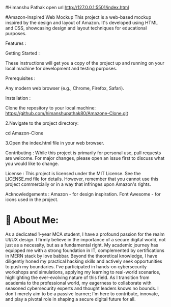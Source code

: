 #Himanshu Pathak
open url
http://127.0.0.1:5501/index.html

#Amazon-Inspired Web Mockup
This project is a web-based mockup inspired by the design and layout of Amazon. It's developed using HTML and CSS, showcasing design and layout techniques for educational purposes.

Features :


Getting Started : 

These instructions will get you a copy of the project up and running on your local machine for development and testing purposes.

Prerequisites :

Any modern web browser (e.g., Chrome, Firefox, Safari).

Installation :

Clone the repository to your local machine:
https://github.com/himanshupathak80/Amazone-Clone.git

2.Navigate to the project directory:

cd Amazon-Clone

3.Open the index.html file in your web browser.

Contributing :
While this project is primarily for personal use, pull requests are welcome. For major changes, please open an issue first to discuss what you would like to change.

License :
This project is licensed under the MIT License. See the LICENSE.md file for details. However, remember that you cannot use this project commercially or in a way that infringes upon Amazon's rights.

Acknowledgements :
Amazon - for design inspiration.
Font Awesome - for icons used in the project.



# 💫 About Me:
As a dedicated 1-year MCA student, I have a profound passion for the realm UI/UX design. I firmly believe in the importance of a secure digital world, not just as a necessity, but as a fundamental right. My academic journey has equipped me with a strong foundation in IT, complemented by certifications in MERN stack by love babbar. Beyond the theoretical knowledge, I have diligently honed my practical hacking skills and actively seek opportunities to push my boundaries. I've participated in hands-on cybersecurity workshops and simulations, applying my learning to real-world scenarios, highlighting the ever-evolving nature of this field. As I transition from academia to the professional world, my eagerness to collaborate with seasoned cybersecurity experts and thought leaders knows no bounds. I don't merely aim to be a passive learner; I'm here to contribute, innovate, and play a pivotal role in shaping a secure digital future for all.

